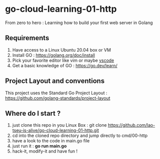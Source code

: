 # go-cloud-learning-01-http
From zero to hero : Learning how to build your first web server in Golang

## Requirements
 1. Have access to a Linux Ubuntu 20.04 box or VM 
 2. Install GO :  https://golang.org/doc/install
 3. Pick your favorite editor like vim or maybe [vscode](https://code.visualstudio.com/docs/setup/linux)
 4. Get a basic knowledge of GO : https://go.dev/learn/


## Project Layout and conventions
This project uses the Standard Go Project Layout : https://github.com/golang-standards/project-layout

## Where do I start ?
1. just clone this repo in you Linux Box : git clone https://github.com/lao-tseu-is-alive/go-cloud-learning-01-http.git
2. cd into the cloned repo directory and jump directly to cmd/00-http
3. have a look to the code  in main.go file
4. just run it : **go run main.go**
5. hack-it, modify-it and have fun !
